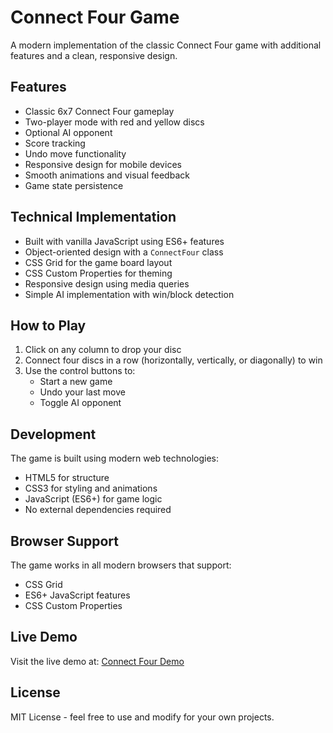 # Connect Four Game

A modern implementation of the classic Connect Four game with additional features and a clean, responsive design.

## Features

- Classic 6x7 Connect Four gameplay
- Two-player mode with red and yellow discs
- Optional AI opponent
- Score tracking
- Undo move functionality
- Responsive design for mobile devices
- Smooth animations and visual feedback
- Game state persistence

## Technical Implementation

- Built with vanilla JavaScript using ES6+ features
- Object-oriented design with a `ConnectFour` class
- CSS Grid for the game board layout
- CSS Custom Properties for theming
- Responsive design using media queries
- Simple AI implementation with win/block detection

## How to Play

1. Click on any column to drop your disc
2. Connect four discs in a row (horizontally, vertically, or diagonally) to win
3. Use the control buttons to:
   - Start a new game
   - Undo your last move
   - Toggle AI opponent

## Development

The game is built using modern web technologies:

- HTML5 for structure
- CSS3 for styling and animations
- JavaScript (ES6+) for game logic
- No external dependencies required

## Browser Support

The game works in all modern browsers that support:
- CSS Grid
- ES6+ JavaScript features
- CSS Custom Properties

## Live Demo

Visit the live demo at: [Connect Four Demo](https://adamcamilleri.github.io/projects/connect-four/)

## License

MIT License - feel free to use and modify for your own projects. 